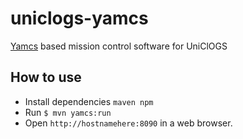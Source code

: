 # uniclogs-yamcs

[Yamcs] based mission control software for UniClOGS

## How to use

- Install dependencies `maven npm`
- Run `$ mvn yamcs:run`
- Open `http://hostnamehere:8090` in a web browser.

[Yamcs]:https://yamcs.org/
